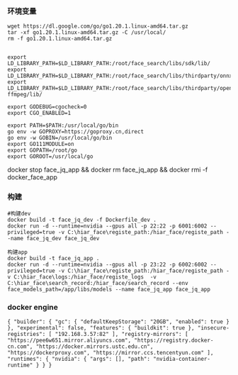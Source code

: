 
### 环境变量
```
wget https://dl.google.com/go/go1.20.1.linux-amd64.tar.gz
tar -xf go1.20.1.linux-amd64.tar.gz -C /usr/local/
rm -f go1.20.1.linux-amd64.tar.gz


export LD_LIBRARY_PATH=$LD_LIBRARY_PATH:/root/face_search/libs/sdk/lib/
export LD_LIBRARY_PATH=$LD_LIBRARY_PATH:/root/face_search/libs/thirdparty/onnxruntime/lib/
export LD_LIBRARY_PATH=$LD_LIBRARY_PATH:/root/face_search/libs/thirdparty/opencv4-ffmpeg/lib/

export GODEBUG=cgocheck=0
export CGO_ENABLED=1

export PATH=$PATH:/usr/local/go/bin
go env -w GOPROXY=https://goproxy.cn,direct
go env -w GOBIN=/usr/local/go/bin
export GO111MODULE=on
export GOPATH=/root/go
export GOROOT=/usr/local/go

```

docker stop face_jq_app && docker rm face_jq_app && docker rmi -f docker_face_app

### 构建
```
#构建dev
docker build -t face_jq_dev -f Dockerfile_dev .
docker run -d --runtime=nvidia --gpus all -p 22:22 -p 6001:6002 --privileged=true -v C:\hiar_face\registe_path:/hiar_face/registe_path --name face_jq_dev face_jq_dev

构建app
docker build -t face_jq_app .
docker run -d --runtime=nvidia --gpus all -p 23:22 -p 6002:6002 --privileged=true -v C:\hiar_face\registe_path:/hiar_face/registe_path -v C:\hiar_face\logs:/hiar_face/registe_logs  -v C:\hiar_face\search_record:/hiar_face/search_record --env face_models_path=/app/libs/models --name face_jq_app face_jq_app

```

### docker engine
`
{
"builder": {
"gc": {
"defaultKeepStorage": "20GB",
"enabled": true
}
},
"experimental": false,
"features": {
"buildkit": true
},
"insecure-registries": [
"192.168.3.57:82"
],
"registry-mirrors": [
"https://pee6w651.mirror.aliyuncs.com",
"https://registry.docker-cn.com",
"https://docker.mirrors.ustc.edu.cn",
"https://dockerproxy.com",
"https://mirror.ccs.tencentyun.com"
],
"runtimes": {
"nvidia": {
"args": [],
"path": "nvidia-container-runtime"
}
}
}
`
